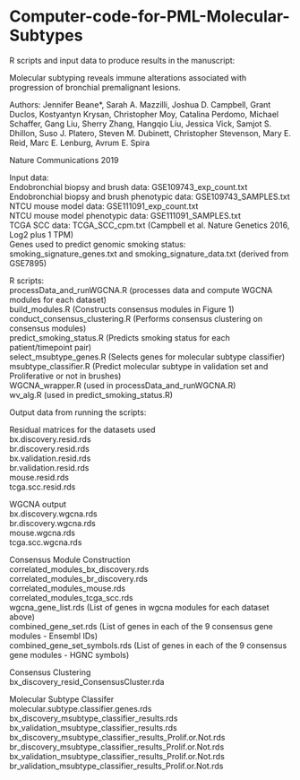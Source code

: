 # Computer-code-for-PML-Molecular-Subtypes
R scripts and input data to produce results in the manuscript:

Molecular subtyping reveals immune alterations associated with progression of bronchial premalignant lesions.

Authors:  Jennifer Beane*, Sarah A. Mazzilli, Joshua D. Campbell, Grant Duclos, Kostyantyn Krysan, Christopher Moy, Catalina Perdomo, Michael Schaffer, Gang Liu, Sherry Zhang, Hangqio Liu, Jessica Vick, Samjot S. Dhillon, Suso J. Platero, Steven M. Dubinett, Christopher Stevenson, Mary E. Reid, Marc E. Lenburg, Avrum E. Spira

Nature Communications 2019

Input data:<br />
Endobronchial biopsy and brush data:  GSE109743_exp_count.txt<br />
Endobronchial biopsy and brush phenotypic data:  GSE109743_SAMPLES.txt<br />
NTCU mouse model data:  GSE111091_exp_count.txt<br />
NTCU mouse model phenotypic data:  GSE111091_SAMPLES.txt<br />
TCGA SCC data:  TCGA_SCC_cpm.txt (Campbell et al. Nature Genetics 2016, Log2 plus 1 TPM)<br />
Genes used to predict genomic smoking status:  smoking_signature_genes.txt and smoking_signature_data.txt (derived from GSE7895)<br />

R scripts:<br />
processData_and_runWGCNA.R (processes data and compute WGCNA modules for each dataset)<br />
build_modules.R (Constructs consensus modules in Figure 1)<br />
conduct_consensus_clustering.R (Performs consensus clustering on consensus modules)<br />
predict_smoking_status.R (Predicts smoking status for each patient/timepoint pair)<br />
select_msubtype_genes.R (Selects genes for molecular subtype classifier)<br />
msubtype_classifier.R (Predict molecular subtype in validation set and Proliferative or not in brushes)<br />
WGCNA_wrapper.R (used in processData_and_runWGCNA.R)<br />
wv_alg.R (used in predict_smoking_status.R)<br />

Output data from running the scripts:<br />

Residual matrices for the datasets used<br />
bx.discovery.resid.rds<br />
br.discovery.resid.rds<br />
bx.validation.resid.rds<br />
br.validation.resid.rds<br />
mouse.resid.rds<br />
tcga.scc.resid.rds<br />

WGCNA output<br />
bx.discovery.wgcna.rds<br />
br.discovery.wgcna.rds<br />
mouse.wgcna.rds<br />
tcga.scc.wgcna.rds<br />

Consensus Module Construction<br />
correlated_modules_bx_discovery.rds<br />
correlated_modules_br_discovery.rds<br />
correlated_modules_mouse.rds<br />
correlated_modules_tcga_scc.rds<br />
wgcna_gene_list.rds (List of genes in wgcna modules for each dataset above)<br />
combined_gene_set.rds (List of genes in each of the 9 consensus gene modules - Ensembl IDs)<br />
combined_gene_set_symbols.rds (List of genes in each of the 9 consensus gene modules - HGNC symbols)<br />

Consensus Clustering<br />
bx_discovery_resid_ConsensusCluster.rda<br />

Molecular Subtype Classifer<br />
molecular.subtype.classifier.genes.rds<br />
bx_discovery_msubtype_classifier_results.rds<br />
bx_validation_msubtype_classifier_results.rds<br />
bx_discovery_msubtype_classifier_results_Prolif.or.Not.rds<br />
br_discovery_msubtype_classifier_results_Prolif.or.Not.rds<br />
bx_validation_msubtype_classifier_results_Prolif.or.Not.rds<br />
br_validation_msubtype_classifier_results_Prolif.or.Not.rds<br />

